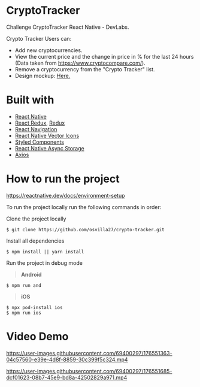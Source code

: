 # CryptoTracker

Challenge CryptoTracker React Native - DevLabs.

Crypto Tracker Users can:
- Add new cryptocurrencies.
- View the current price and the change in price in % for the last 24 hours (Data taken from https://www.cryptocompare.com/).
- Remove a cryptocurrency from the "Crypto Tracker" list.
- Design mockup: [Here.](https://www.figma.com/proto/sVfUI6ThTwAbLlhzbWj52Q/Mobile-Challenge-Nov-2019?node-id=1%3A4&scaling=scale-down)

# Built with

-	[React Native](https://reactnative.dev/)
-	[React Redux](https://react-redux.js.org/), [Redux](https://es.redux.js.org/docs/basico/ejemplo-todos.html) 
-	[React Navigation](https://reactnavigation.org/)
-	[React Native Vector Icons](https://github.com/oblador/react-native-vector-icons)
-	[Styled Components](https://styled-components.com)
-	[React Native Async Storage](https://react-native-async-storage.github.io/async-storage/docs/install/)
- [Axios](https://axios-http.com/docs/intro)

# How to run the project
https://reactnative.dev/docs/environment-setup  

To run the project locally run the following commands in order:

Clone the project locally

```
$ git clone https://github.com/osvilla27/crypto-tracker.git
```

Install all dependencies

```
$ npm install || yarn install
```

Run the project in debug mode

> **Android**

```
$ npm run and
```

> **iOS**

```
$ npx pod-install ios
$ npm run ios
```

# Video Demo

https://user-images.githubusercontent.com/69400297/176551363-04c57560-e39e-4d8f-8859-30c399f5c324.mp4



https://user-images.githubusercontent.com/69400297/176551685-dcf01623-08b7-45e9-bd8a-42502829a971.mp4


